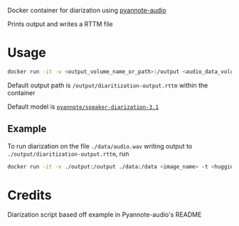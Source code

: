 Docker container for diarization using [pyannote-audio](https://github.com/pyannote/pyannote-audio)

Prints output and writes a RTTM file

# Usage
```bash
docker run -it -v <output_volume_name_or_path>:/output <audio_data_volume_or_directory>:/data <image_name> -t <huggingface_token> [-o <output_path>] [-m <model_name>] <audio_path_inside_container>
```

Default output path is `/output/diaritization-output.rttm` within the container

Default model is [`pyannote/speaker-diarization-3.1`](https://huggingface.co/pyannote/speaker-diarization-3.1)

## Example
To run diarization on the file `./data/audio.wav` writing output to `./output/diaritization-output.rttm`, run
```bash
docker run -it -v ./output:/output ./data:/data <image_name> -t <huggingface_token> /data/audio.wav
```

# Credits
Diarization script based off example in Pyannote-audio's README
